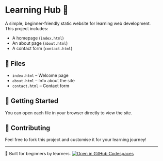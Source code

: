 # Learning Hub 🌱

A simple, beginner-friendly static website for learning web development.  
This project includes:

- A homepage (`index.html`)
- An about page (`about.html`)
- A contact form (`contact.html`)

## 📁 Files
- `index.html` – Welcome page
- `about.html` – Info about the site
- `contact.html` – Contact form

## 🚀 Getting Started

You can open each file in your browser directly to view the site.

## 🤝 Contributing

Feel free to fork this project and customise it for your learning journey!

---

🧡 Built for beginners by learners.
[![Open in GitHub Codespaces](https://github.com/codespaces/badge.svg)](https://codespaces.new/ijayhub/learning-projects)
